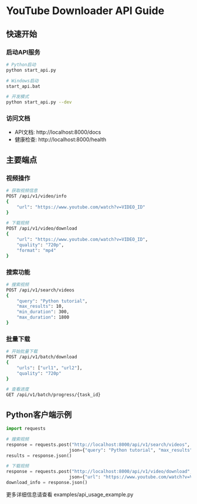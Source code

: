 # YouTube Downloader API Guide

## 快速开始

### 启动API服务

```bash
# Python启动
python start_api.py

# Windows启动
start_api.bat

# 开发模式
python start_api.py --dev
```

### 访问文档

- API文档: http://localhost:8000/docs
- 健康检查: http://localhost:8000/health

## 主要端点

### 视频操作

```bash
# 获取视频信息
POST /api/v1/video/info
{
    "url": "https://www.youtube.com/watch?v=VIDEO_ID"
}

# 下载视频
POST /api/v1/video/download
{
    "url": "https://www.youtube.com/watch?v=VIDEO_ID",
    "quality": "720p",
    "format": "mp4"
}
```

### 搜索功能

```bash
# 搜索视频
POST /api/v1/search/videos
{
    "query": "Python tutorial",
    "max_results": 10,
    "min_duration": 300,
    "max_duration": 1800
}
```

### 批量下载

```bash
# 开始批量下载
POST /api/v1/batch/download
{
    "urls": ["url1", "url2"],
    "quality": "720p"
}

# 查看进度
GET /api/v1/batch/progress/{task_id}
```

## Python客户端示例

```python
import requests

# 搜索视频
response = requests.post("http://localhost:8000/api/v1/search/videos",
                        json={"query": "Python tutorial", "max_results": 5})
results = response.json()

# 下载视频
response = requests.post("http://localhost:8000/api/v1/video/download",
                        json={"url": "https://www.youtube.com/watch?v=VIDEO_ID"})
download_info = response.json()
```

更多详细信息请查看 examples/api_usage_example.py 